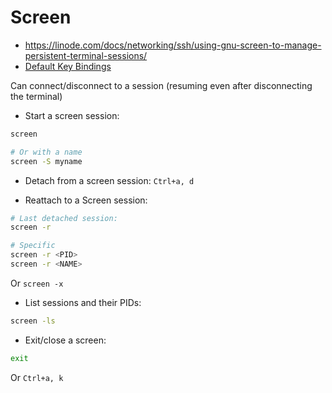 # Screen

* <https://linode.com/docs/networking/ssh/using-gnu-screen-to-manage-persistent-terminal-sessions/>
* [Default Key Bindings](https://www.gnu.org/software/screen/manual/html_node/Default-Key-Bindings.html)

Can connect/disconnect to a session (resuming even after disconnecting the terminal)

* Start a screen session:

```bash
screen

# Or with a name
screen -S myname
```

* Detach from a screen session: `Ctrl+a, d`

* Reattach to a Screen session:

```bash
# Last detached session:
screen -r

# Specific
screen -r <PID>
screen -r <NAME>
```

Or `screen -x`

* List sessions and their PIDs:

```bash
screen -ls
```

* Exit/close a screen:

```bash
exit
```

Or `Ctrl+a, k`